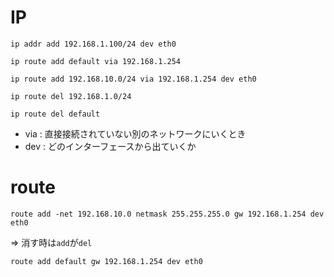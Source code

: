 # IP

```
ip addr add 192.168.1.100/24 dev eth0
```

```
ip route add default via 192.168.1.254
```

```
ip route add 192.168.10.0/24 via 192.168.1.254 dev eth0
```

```
ip route del 192.168.1.0/24
```

```
ip route del default
```

- via : 直接接続されていない別のネットワークにいくとき
- dev : どのインターフェースから出ていくか

# route

```
route add -net 192.168.10.0 netmask 255.255.255.0 gw 192.168.1.254 dev eth0
```

=> 消す時は`add`が`del`

```
route add default gw 192.168.1.254 dev eth0
```

